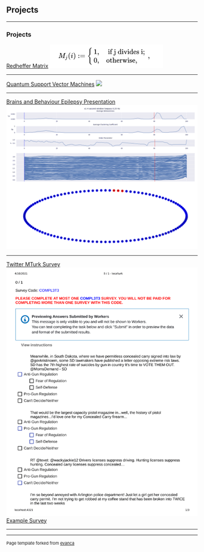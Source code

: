 ## Projects

---

### Projects



[Redheffer Matrix](https://github.com/kslote1/Redheffer_matrix)
<img src="images/redheffer.png?raw=true"/>

---

[Quantum Support Vector Machines](https://github.com/kslote1/quantum-svm)
<img src="images/V.png?raw=true"/>

---

[Brains and Behaviour Epilepsy Presentation](/pdf/bb_poster.pdf)
<img src="images/anim-opt.gif?raw=true"/>

---
[Twitter MTurk Survey](https://github.com/kslote1/twitter-survey-mturk)
<img src="images/mturk-1.png?raw=true"/>
<a href="https://mturk-irb-test.herokuapp.com/">Example Survey</a>

---



---
<p style="font-size:11px">Page template forked from <a href="https://github.com/evanca/quick-portfolio">evanca</a></p>
<!-- Remove above link if you don't want to attibute -->
